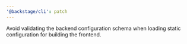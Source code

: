 ```yaml
---
'@backstage/cli': patch
---
```


Avoid validating the backend configuration schema when loading static configuration for building the frontend.
